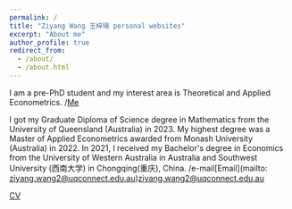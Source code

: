 ```yaml
---
permalink: /
title: "Ziyang Wang 王梓瑒 personal websites"
excerpt: "About me"
author_profile: true
redirect_from: 
  - /about/
  - /about.html
---
```


I am a pre-PhD student and my interest area is Theoretical and Applied Econometrics.
/[Me](../images/Me.JPG)

I got my Graduate Diploma of Science degree in Mathematics from the University of Queensland (Australia) in 2023. My highest degree was a Master of Applied Econometrics awarded from Monash University (Australia) in 2022. In 2021, I received my Bachelor's degree in Economics from the University of Western Australia in Australia and Southwest University (西南大学) in Chongqing(重庆), China.
/e-mail[Email](mailto: ziyang.wang2@uqconnect.edu.au)ziyang.wang2@uqconnect.edu.au

[CV](https://github.com/ZiyangWANG2/Me/blob/main/Ziyang_Wang_Resume-2.pdf)
